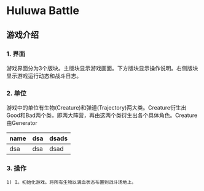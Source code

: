 # Huluwa Battle
## 游戏介绍
### 1. 界面
游戏界面分为3个版块。主版块显示游戏画面。下方版块显示操作说明。右侧版块显示游戏运行动态和战斗日志。
### 2. 单位
游戏中的单位有生物(Creature)和弹道(Trajectory)两大类。Creature衍生出Good和Bad两个类，即两大阵营，再由这两个类衍生出各个具体角色。Creature由Generator

name | dsa | dsads
-|-|-
dsa | dsa | dsad
### 3. 操作  
	1) I。初始化游戏。将所有生物以满血状态布置到战斗场地上。
